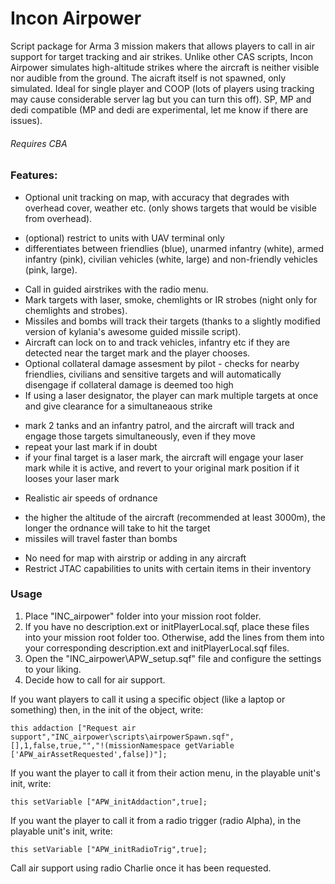 # Incon Airpower

Script package for Arma 3 mission makers that allows players to call in air support for target tracking and air strikes.
Unlike other CAS scripts, Incon Airpower simulates high-altitude strikes where the aircraft is neither visible nor audible from the ground.
The aicraft itself is not spawned, only simulated.
Ideal for single player and COOP (lots of players using tracking may cause considerable server lag but you can turn this off).
SP, MP and dedi compatible (MP and dedi are experimental, let me know if there are issues). 

###### Requires CBA


### Features:

* Optional unit tracking on map, with accuracy that degrades with overhead cover, weather etc. (only shows targets that would be visible from overhead).
 - (optional) restrict to units with UAV terminal only
 - differentiates between friendlies (blue), unarmed infantry (white), armed infantry (pink), civilian vehicles (white, large) and non-friendly vehicles (pink, large).
* Call in guided airstrikes with the radio menu.
* Mark targets with laser, smoke, chemlights or IR strobes (night only for chemlights and strobes).
* Missiles and bombs will track their targets (thanks to a slightly modified version of kylania's awesome guided missile script).
* Aircraft can lock on to and track vehicles, infantry etc if they are detected near the target mark and the player chooses.
* Optional collateral damage assesment by pilot - checks for nearby friendlies, civilians and sensitive targets and will automatically disengage if collateral damage is deemed too high
* If using a laser designator, the player can mark multiple targets at once and give clearance for a simultaneaous strike
 - mark 2 tanks and an infantry patrol, and the aircraft will track and engage those targets simultaneously, even if they move
 - repeat your last mark if in doubt
 - if your final target is a laser mark, the aircraft will engage your laser mark while it is active, and revert to your original mark position if it looses your laser mark
* Realistic air speeds of ordnance
 - the higher the altitude of the aircraft (recommended at least 3000m), the longer the ordnance will take to hit the target
 - missiles will travel faster than bombs
* No need for map with airstrip or adding in any aircraft
* Restrict JTAC capabilities to units with certain items in their inventory


### Usage

1. Place "INC_airpower" folder into your mission root folder.
2. If you have no description.ext or initPlayerLocal.sqf, place these files into your mission root folder too. Otherwise, add the lines from them into your corresponding description.ext and initPlayerLocal.sqf files.
3. Open the "INC_airpower\APW_setup.sqf" file and configure the settings to your liking.
4. Decide how to call for air support.

If you want players to call it using a specific object (like a laptop or something) then, in the init of the object, write:

```this addaction ["Request air support","INC_airpower\scripts\airpowerSpawn.sqf",[],1,false,true,"","!(missionNamespace getVariable ['APW_airAssetRequested',false])"];```

If you want the player to call it from their action menu, in the playable unit's init, write:

```this setVariable ["APW_initAddaction",true];```

If you want the player to call it from a radio trigger (radio Alpha), in the playable unit's init, write:

```this setVariable ["APW_initRadioTrig",true];```

Call air support using radio Charlie once it has been requested.
